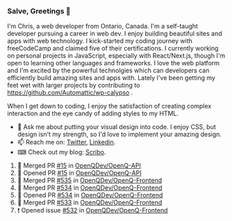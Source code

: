 ### Salve, Greetings 👋

I'm Chris, a web developer from Ontario, Canada. I'm a self-taught developer pursuing a career in web dev. I enjoy building beautiful sites and apps with web technology.
I kick-started my coding journey with freeCodeCamp and claimed five of their certifications.  I currently working on personal projects in JavaScript, especially with React/Next.js, though I'm open to learning other languages and frameworks. I love the web platform and I'm excited by the powerful technolgies which can developers can efficiently build amazing sites and apps with. Lately I've been getting my feet wet with larger projects by contributing to https://github.com/Automattic/wp-calypso .

When I get down to coding, I enjoy the satisfaction of creating complex interaction and the eye candy of adding styles to my HTML. 

- 💬 Ask me about putting your visual design into code. I enjoy CSS, but design isn't my strength, so I'd love to implement your amazing design.
- 📫 Reach me on: [Twitter](https://twitter.com/Christo28120856), [Linkedin](https://www.linkedin.com/in/christopher-stevers-07b9a5204/).
- ⌨ Check out my blog: [Scribo](https://christopherstevers.cf).
<!--
**Christopher-Stevers/Christopher-Stevers** is a ✨ _special_ ✨ repository because its `README.md` (this file) appears on your GitHub profile.

Here are some ideas to get you started:

- 🔭 I’m currently working on ...
- 🌱 I’m currently learning ...
- 👯 I’m looking to collaborate on ...
- 🤔 I’m looking for help with ...
- 😄 Pronouns: ...
- ⚡ Fun fact: ...
-->

<!--START_SECTION:activity-->
1. 🎉 Merged PR [#15](https://github.com/OpenQDev/OpenQ-API/pull/15) in [OpenQDev/OpenQ-API](https://github.com/OpenQDev/OpenQ-API)
2. 💪 Opened PR [#15](https://github.com/OpenQDev/OpenQ-API/pull/15) in [OpenQDev/OpenQ-API](https://github.com/OpenQDev/OpenQ-API)
3. 🎉 Merged PR [#535](https://github.com/OpenQDev/OpenQ-Frontend/pull/535) in [OpenQDev/OpenQ-Frontend](https://github.com/OpenQDev/OpenQ-Frontend)
4. 🎉 Merged PR [#534](https://github.com/OpenQDev/OpenQ-Frontend/pull/534) in [OpenQDev/OpenQ-Frontend](https://github.com/OpenQDev/OpenQ-Frontend)
5. 💪 Opened PR [#534](https://github.com/OpenQDev/OpenQ-Frontend/pull/534) in [OpenQDev/OpenQ-Frontend](https://github.com/OpenQDev/OpenQ-Frontend)
6. 🎉 Merged PR [#533](https://github.com/OpenQDev/OpenQ-Frontend/pull/533) in [OpenQDev/OpenQ-Frontend](https://github.com/OpenQDev/OpenQ-Frontend)
7. ❗️ Opened issue [#532](https://github.com/OpenQDev/OpenQ-Frontend/issues/532) in [OpenQDev/OpenQ-Frontend](https://github.com/OpenQDev/OpenQ-Frontend)
<!--END_SECTION:activity-->
